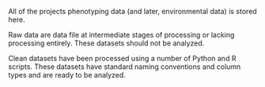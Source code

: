 All of the projects phenotyping data (and later, environmental data) is stored here.

Raw data are data file at intermediate stages of processing or lacking processing entirely. These datasets should not be analyzed.

Clean datasets have been processed using a number of Python and R scripts. These datasets have standard naming conventions and column types and are ready to be analyzed.
